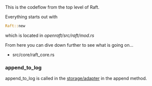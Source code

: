 
This is the codeflow from the top level of Raft.

Everything starts out with

```rust
Raft::new
```

which is located in *openraft/src/raft/mod.rs*

From here you can dive down further to see what is going on...

* src/core/raft_core.rs

### append_to_log

append_to_log is called in the
[storage/adapter](https://github.com/datafuselabs/openraft/blob/main/openraft/src/storage/adapter.rs)
in the append method.
